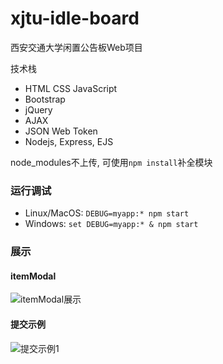 # xjtu-idle-board
西安交通大学闲置公告板Web项目

技术栈

- HTML CSS JavaScript
- Bootstrap
- jQuery
- AJAX
- JSON Web Token
- Nodejs, Express, EJS

node_modules不上传, 可使用`npm install`补全模块

### 运行调试

- Linux/MacOS: `DEBUG=myapp:* npm start`
- Windows: `set DEBUG=myapp:* & npm start`


### 展示

#### itemModal

![itemModal展示](https://s1.ax1x.com/2020/09/16/w2mwSP.png)

#### 提交示例

![提交示例1](https://s1.ax1x.com/2020/09/16/w2uwqS.png)
